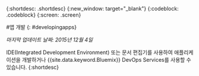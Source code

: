 {:shortdesc: .shortdesc}
{:new_window: target="_blank"}
{:codeblock: .codeblock}
{:screen: .screen}

#앱 개발
{: #developingapps}

*마지막 업데이트 날짜: 2015년 12월 4일*

IDE(Integrated Development Environment) 또는 문서 편집기를 사용하여 애플리케이션을 개발하거나 {{site.data.keyword.Bluemix}} DevOps Services를 사용할 수 있습니다.
{:shortdesc} 
